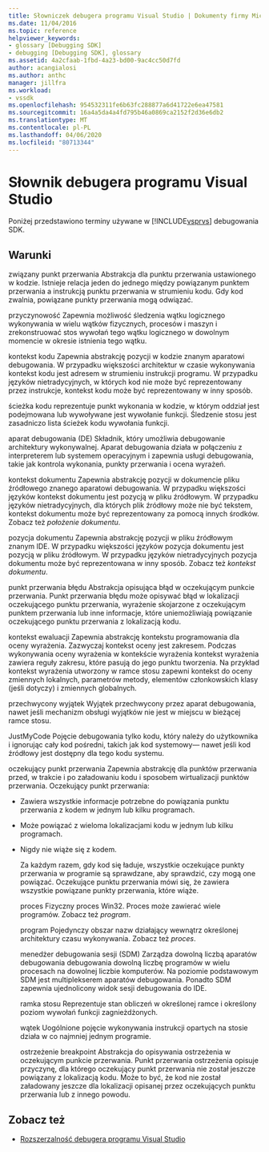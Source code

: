 ```yaml
---
title: Słowniczek debugera programu Visual Studio | Dokumenty firmy Microsoft
ms.date: 11/04/2016
ms.topic: reference
helpviewer_keywords:
- glossary [Debugging SDK]
- debugging [Debugging SDK], glossary
ms.assetid: 4a2cfaab-1fbd-4a23-bd00-9ac4cc50d7fd
author: acangialosi
ms.author: anthc
manager: jillfra
ms.workload:
- vssdk
ms.openlocfilehash: 954532311fe6b63fc288877a6d41722e6ea47581
ms.sourcegitcommit: 16a4a5da4a4fd795b46a0869ca2152f2d36e6db2
ms.translationtype: MT
ms.contentlocale: pl-PL
ms.lasthandoff: 04/06/2020
ms.locfileid: "80713344"
---
```

# <a name="visual-studio-debugger-glossary"></a>Słownik debugera programu Visual Studio
Poniżej przedstawiono terminy używane w [!INCLUDE[vsprvs](../../../code-quality/includes/vsprvs_md.md)] debugowania SDK.

## <a name="terms"></a>Warunki
 związany punkt przerwania Abstrakcja dla punktu przerwania ustawionego w kodzie. Istnieje relacja jeden do jednego między powiązanym punktem przerwania a instrukcją punktu przerwania w strumieniu kodu. Gdy kod zwalnia, powiązane punkty przerwania mogą odwiązać.

 przyczynowość Zapewnia możliwość śledzenia wątku logicznego wykonywania w wielu wątków fizycznych, procesów i maszyn i zrekonstruować stos wywołań tego wątku logicznego w dowolnym momencie w okresie istnienia tego wątku.

 kontekst kodu Zapewnia abstrakcję pozycji w kodzie znanym aparatowi debugowania. W przypadku większości architektur w czasie wykonywania kontekst kodu jest adresem w strumieniu instrukcji programu. W przypadku języków nietradycyjnych, w których kod nie może być reprezentowany przez instrukcje, kontekst kodu może być reprezentowany w inny sposób.

 ścieżka kodu reprezentuje punkt wykonania w kodzie, w którym oddział jest podejmowana lub wywoływane jest wywołanie funkcji. Śledzenie stosu jest zasadniczo lista ścieżek kodu wywołania funkcji.

 aparat debugowania (DE) Składnik, który umożliwia debugowanie architektury wykonywalnej. Aparat debugowania działa w połączeniu z interpreterem lub systemem operacyjnym i zapewnia usługi debugowania, takie jak kontrola wykonania, punkty przerwania i ocena wyrażeń.

 kontekst dokumentu Zapewnia abstrakcję pozycji w dokumencie pliku źródłowego znanego aparatowi debugowania. W przypadku większości języków kontekst dokumentu jest pozycją w pliku źródłowym. W przypadku języków nietradycyjnych, dla których plik źródłowy może nie być tekstem, kontekst dokumentu może być reprezentowany za pomocą innych środków. Zobacz też *położenie dokumentu*.

 pozycja dokumentu Zapewnia abstrakcję pozycji w pliku źródłowym znanym IDE. W przypadku większości języków pozycja dokumentu jest pozycją w pliku źródłowym. W przypadku języków nietradycyjnych pozycja dokumentu może być reprezentowana w inny sposób. Zobacz też *kontekst dokumentu*.

 punkt przerwania błędu Abstrakcja opisująca błąd w oczekującym punkcie przerwania. Punkt przerwania błędu może opisywać błąd w lokalizacji oczekującego punktu przerwania, wyrażenie skojarzone z oczekującym punktem przerwania lub inne informacje, które uniemożliwiają powiązanie oczekującego punktu przerwania z lokalizacją kodu.

 kontekst ewaluacji Zapewnia abstrakcję kontekstu programowania dla oceny wyrażenia. Zazwyczaj kontekst oceny jest zakresem. Podczas wykonywania oceny wyrażenia w kontekście wyrażenia kontekst wyrażenia zawiera reguły zakresu, które pasują do jego punktu tworzenia. Na przykład kontekst wyrażenia utworzony w ramce stosu zapewni kontekst do oceny zmiennych lokalnych, parametrów metody, elementów członkowskich klasy (jeśli dotyczy) i zmiennych globalnych.

 przechwycony wyjątek Wyjątek przechwycony przez aparat debugowania, nawet jeśli mechanizm obsługi wyjątków nie jest w miejscu w bieżącej ramce stosu.

 JustMyCode Pojęcie debugowania tylko kodu, który należy do użytkownika i ignorując cały kod pośredni, takich jak kod systemowy— nawet jeśli kod źródłowy jest dostępny dla tego kodu systemu.

 oczekujący punkt przerwania Zapewnia abstrakcję dla punktów przerwania przed, w trakcie i po załadowaniu kodu i sposobem wirtualizacji punktów przerwania. Oczekujący punkt przerwania:

- Zawiera wszystkie informacje potrzebne do powiązania punktu przerwania z kodem w jednym lub kilku programach.

- Może powiązać z wieloma lokalizacjami kodu w jednym lub kilku programach.

- Nigdy nie wiąże się z kodem.

  Za każdym razem, gdy kod się ładuje, wszystkie oczekujące punkty przerwania w programie są sprawdzane, aby sprawdzić, czy mogą one powiązać. Oczekujące punktu przerwania mówi się, że zawiera wszystkie powiązane punkty przerwania, które wiąże.

  proces Fizyczny proces Win32. Proces może zawierać wiele programów. Zobacz też *program*.

  program Pojedynczy obszar nazw działający wewnątrz określonej architektury czasu wykonywania. Zobacz też *proces*.

  menedżer debugowania sesji (SDM) Zarządza dowolną liczbą aparatów debugowania debugowania dowolną liczbę programów w wielu procesach na dowolnej liczbie komputerów. Na poziomie podstawowym SDM jest multiplekserem aparatów debugowania. Ponadto SDM zapewnia ujednolicony widok sesji debugowania do IDE.

  ramka stosu Reprezentuje stan obliczeń w określonej ramce i określony poziom wywołań funkcji zagnieżdżonych.

  wątek Uogólnione pojęcie wykonywania instrukcji opartych na stosie działa w co najmniej jednym programie.

  ostrzeżenie breakpoint Abstrakcja do opisywania ostrzeżenia w oczekującym punkcie przerwania. Punkt przerwania ostrzeżenia opisuje przyczynę, dla którego oczekujący punkt przerwania nie został jeszcze powiązany z lokalizacją kodu. Może to być, że kod nie został załadowany jeszcze dla lokalizacji opisanej przez oczekujących punktu przerwania lub z innego powodu.

## <a name="see-also"></a>Zobacz też
- [Rozszerzalność debugera programu Visual Studio](../../../extensibility/debugger/visual-studio-debugger-extensibility.md)
